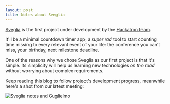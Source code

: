 ```yaml
---
layout: post
title: Notes about Sveglia
---
```


[Sveglia][sveglia] is the first project under development by the [Hackatron team][team].

It'll be a minimal countdown timer app, a *super rad* tool to start counting time missing to every relevant event of your life: the conference you can't miss, your birthday, next milestone deadline.

One of the reasons why we chose Sveglia as our first project is that it's simple. Its simplicity will help us learning new technologies *on the road* without worrying about complex requirements.

Keep reading this blog to follow project's development progress, meanwhile here's a shot from our latest meeting:

![Sveglia notes and Guglielmo](http://p.twimg.com/AodtzyjCAAEfZAk.jpg)

[sveglia]: http://sveglia.herokuapp.com
[team]: http://hackatron.github.com/about.html